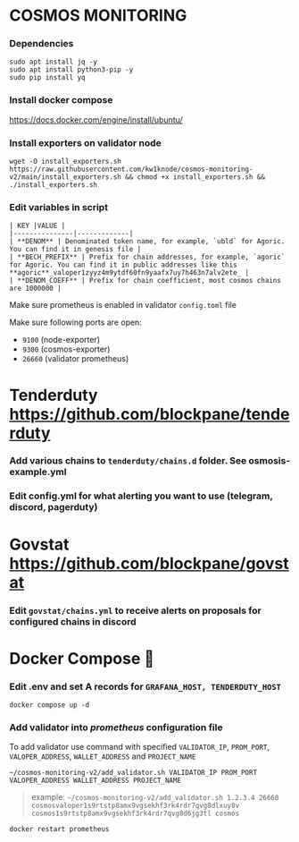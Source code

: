 # COSMOS MONITORING

### Dependencies

```
sudo apt install jq -y
sudo apt install python3-pip -y
sudo pip install yq
```
### Install docker compose
https://docs.docker.com/engine/install/ubuntu/

### Install exporters on validator node
```
wget -O install_exporters.sh https://raw.githubusercontent.com/kw1knode/cosmos-monitoring-v2/main/install_exporters.sh && chmod +x install_exporters.sh && ./install_exporters.sh
```
### Edit variables in script

```
| KEY |VALUE |
|---------------|-------------|
| **DENOM** | Denominated token name, for example, `ubld` for Agoric. You can find it in genesis file |
| **BECH_PREFIX** | Prefix for chain addresses, for example, `agoric` for Agoric. You can find it in public addresses like this **agoric**_valoper1zyyz4m9ytdf60fn9yaafx7uy7h463n7alv2ete_ |
| **DENOM_COEFF** | Prefix for chain coefficient, most cosmos chains are 1000000 |
```

Make sure prometheus is enabled in validator `config.toml` file

Make sure following ports are open:
- `9100` (node-exporter)
- `9300` (cosmos-exporter)
- `26660` (validator prometheus)

# Tenderduty https://github.com/blockpane/tenderduty

### Add various chains to `tenderduty/chains.d` folder. See osmosis-example.yml 

### Edit config.yml for what alerting you want to use (telegram, discord, pagerduty)

# Govstat https://github.com/blockpane/govstat

### Edit `govstat/chains.yml` to receive alerts on proposals for configured chains in discord

# Docker Compose 🐳

### Edit .env and set A records for `GRAFANA_HOST, TENDERDUTY_HOST`
`docker compose up -d`

### Add validator into _prometheus_ configuration file
To add validator use command with specified `VALIDATOR_IP`, `PROM_PORT`, `VALOPER_ADDRESS`, `WALLET_ADDRESS` and `PROJECT_NAME`
```
~/cosmos-monitoring-v2/add_validator.sh VALIDATOR_IP PROM_PORT VALOPER_ADDRESS WALLET_ADDRESS PROJECT_NAME
```

> example: ```~/cosmos-monitoring-v2/add_validator.sh 1.2.3.4 26660 cosmosvaloper1s9rtstp8amx9vgsekhf3rk4rdr7qvg8dlxuy8v cosmos1s9rtstp8amx9vgsekhf3rk4rdr7qvg8d6jg3tl cosmos```

`docker restart prometheus`
